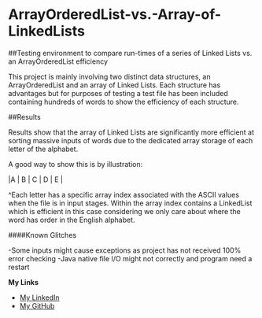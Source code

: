 # ArrayOrderedList-vs.-Array-of-LinkedLists
##Testing environment to compare run-times of a series of Linked Lists vs. an ArrayOrderedList efficiency

This project is mainly involving two distinct data structures, an ArrayOrderedList and an array of Linked Lists. Each structure has advantages but for purposes of testing a test file has been included containing hundreds of words to show the efficiency of each structure. 

##Results

Results show that the array of Linked Lists are significantly more efficient at sorting massive inputs of words due to the dedicated array storage of each letter of the alphabet. 

A good way to show this is by illustration:

|A | B | C | D | E |

^Each letter has a specific array index associated with the ASCII values when the file is in input stages. Within the array index contains a LinkedList which is efficient in this case considering we only care about where the word has order in the English alphabet.

####Known Glitches

-Some inputs might cause exceptions as project has not received 100% error checking
-Java native file I/O might not correctly and program need a restart

**My Links**

- [My LinkedIn](http://linkedin.com/in/dillonmabry)
- [My GitHub](https://github.com/dillonmabry/)
